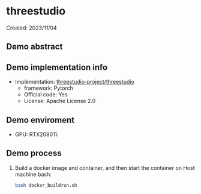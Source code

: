 # threestudio
Created: 2023/11/04

## Demo abstract

## Demo implementation info
- Implementation: [threestudio-project/threestudio](https://github.com/threestudio-project/threestudio)
  - framework: Pytorch
  - Official code: Yes
  - License: Apache License 2.0

## Demo enviroment
- GPU: RTX2080Ti

## Demo process
1. Build a docker image and container, and then start the container on Host machine bash:
    ```bash
    bash docker_buildrun.sh
    ```

